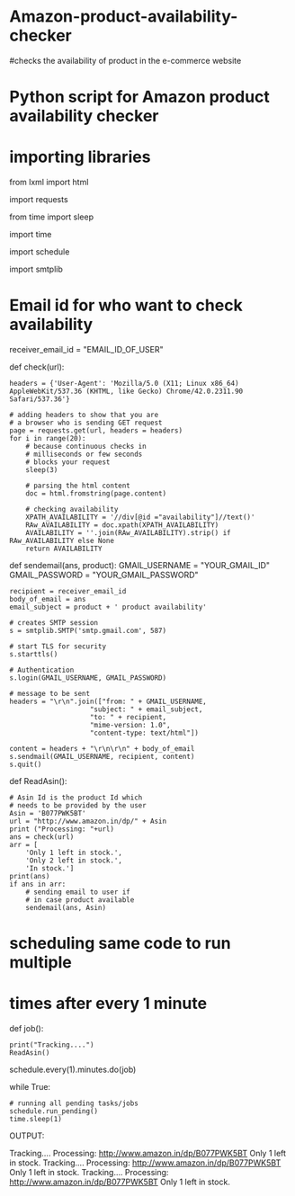 # Amazon-product-availability-checker
#checks the availability of product in the e-commerce website
# Python script for Amazon product availability checker
# importing libraries
from lxml import html

import requests

from time import sleep

import time

import schedule

import smtplib

# Email id for who want to check availability
receiver_email_id = "EMAIL_ID_OF_USER"


def check(url):

	headers = {'User-Agent': 'Mozilla/5.0 (X11; Linux x86_64) AppleWebKit/537.36 (KHTML, like Gecko) Chrome/42.0.2311.90 Safari/537.36'}
	
	# adding headers to show that you are
	# a browser who is sending GET request
	page = requests.get(url, headers = headers)
	for i in range(20):
		# because continuous checks in
		# milliseconds or few seconds
		# blocks your request
		sleep(3)
		
		# parsing the html content
		doc = html.fromstring(page.content)
		
		# checking availability
		XPATH_AVAILABILITY = '//div[@id ="availability"]//text()'
		RAw_AVAILABILITY = doc.xpath(XPATH_AVAILABILITY)
		AVAILABILITY = ''.join(RAw_AVAILABILITY).strip() if RAw_AVAILABILITY else None
		return AVAILABILITY

	
def sendemail(ans, product):
	GMAIL_USERNAME = "YOUR_GMAIL_ID"
	GMAIL_PASSWORD = "YOUR_GMAIL_PASSWORD"
	
	recipient = receiver_email_id
	body_of_email = ans
	email_subject = product + ' product availability'
	
	# creates SMTP session
	s = smtplib.SMTP('smtp.gmail.com', 587)
	
	# start TLS for security
	s.starttls()
	
	# Authentication
	s.login(GMAIL_USERNAME, GMAIL_PASSWORD)
	
	# message to be sent
	headers = "\r\n".join(["from: " + GMAIL_USERNAME,
						"subject: " + email_subject,
						"to: " + recipient,
						"mime-version: 1.0",
						"content-type: text/html"])

	content = headers + "\r\n\r\n" + body_of_email
	s.sendmail(GMAIL_USERNAME, recipient, content)
	s.quit()


def ReadAsin():

	# Asin Id is the product Id which
	# needs to be provided by the user
	Asin = 'B077PWK5BT'
	url = "http://www.amazon.in/dp/" + Asin
	print ("Processing: "+url)
	ans = check(url)
	arr = [
		'Only 1 left in stock.',
		'Only 2 left in stock.',
		'In stock.']
	print(ans)
	if ans in arr:
		# sending email to user if
		# in case product available
		sendemail(ans, Asin)

# scheduling same code to run multiple
# times after every 1 minute
def job():

	print("Tracking....")
	ReadAsin()

schedule.every(1).minutes.do(job)

while True:
	
	# running all pending tasks/jobs
	schedule.run_pending()
	time.sleep(1)


OUTPUT:

Tracking....
Processing: http://www.amazon.in/dp/B077PWK5BT
Only 1 left in stock.
Tracking....
Processing: http://www.amazon.in/dp/B077PWK5BT
Only 1 left in stock.
Tracking....
Processing: http://www.amazon.in/dp/B077PWK5BT
Only 1 left in stock.
